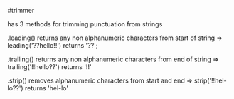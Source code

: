 #trimmer

has 3 methods for trimming punctuation from strings

.leading() returns any non alphanumeric characters from start of string
=> leading('??hello!!') returns '??';

.trailing() returns any non alphanumeric characters from end of string
=> trailing('!!hello??') returns '!!'

.strip() removes alphanumeric characters from start and end
=> strip('!!hel-lo??') returns 'hel-lo'